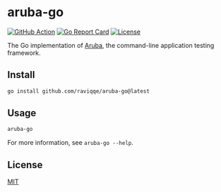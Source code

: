 # aruba-go

[![GitHub Action](https://img.shields.io/github/actions/workflow/status/raviqqe/aruba-go/test.yaml?branch=main&style=flat-square)](https://github.com/raviqqe/aruba-go/actions)
[![Go Report Card](https://goreportcard.com/badge/github.com/raviqqe/aruba-go?style=flat-square)](https://goreportcard.com/report/github.com/raviqqe/aruba-go)
[![License](https://img.shields.io/github/license/raviqqe/aruba-go.svg?style=flat-square)](https://github.com/raviqqe/aruba-go/blob/main/LICENSE)

The Go implementation of [Aruba](https://github.com/cucumber/aruba), the command-line application testing framework.

## Install

```sh
go install github.com/raviqqe/aruba-go@latest
```

## Usage

```sh
aruba-go
```

For more information, see `aruba-go --help`.

## License

[MIT](LICENSE)
